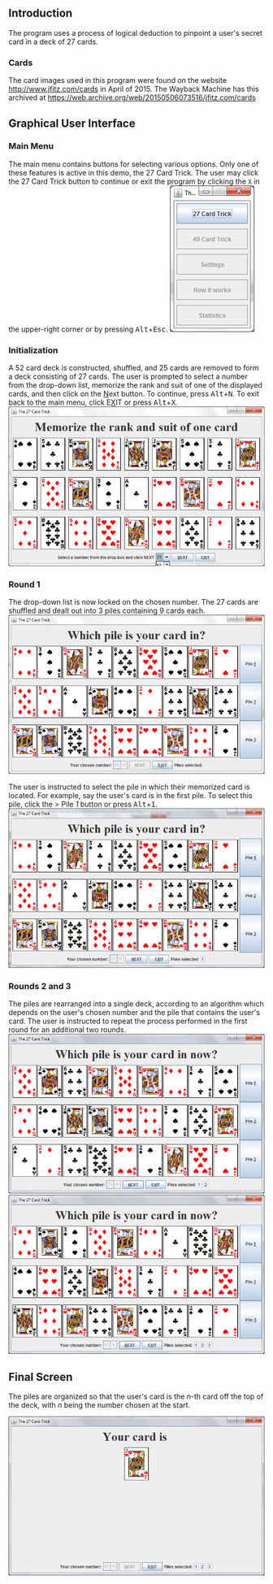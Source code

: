 ## Introduction
The program uses a process of logical deduction to pinpoint a user's secret card in a deck of 27 cards.

### Cards
The card images used in this program were found on the website http://www.jfitz.com/cards in April of 2015. The Wayback Machine has this archived at https://web.archive.org/web/20150506073516/jfitz.com/cards

## Graphical User Interface
### Main Menu
The main menu contains buttons for selecting various options. Only one of these features is active in this demo, the 27 Card Trick. The user may click the 27 Card Trick button to continue or exit the program by clicking the `X` in the upper-right corner or by pressing <kbd>Alt</kbd>+<kbd>Esc</kbd>.
![Your Card is](https://github.com/KWeatherwalks/CardTrick/blob/main/demo/CardTrickMainMenu.png)

### Initialization
A 52 card deck is constructed, shuffled, and 25 cards are removed to form a deck consisting of 27 cards. The user is prompted to select a number from the drop-down list, memorize the rank and suit of one of the displayed cards, and then click on the <ins>N</ins>ext button. To continue, press <kbd>Alt</kbd>+<kbd>N</kbd>. To exit back to the main menu, click E<ins>X</ins>IT or press <kbd>Alt</kbd>+<kbd>X</kbd>.
![Your Card is](https://github.com/KWeatherwalks/CardTrick/blob/main/demo/Initial.png)

### Round 1
The drop-down list is now locked on the chosen number. The 27 cards are shuffled and dealt out into 3 piles containing 9 cards each.
![Your Card is](https://github.com/KWeatherwalks/CardTrick/blob/main/demo/Round1.png)

The user is instructed to select the pile in which their memorized card  is located. For example, say the user's card is in the first pile. To select this pile, click the > Pile _1_  button or press <kbd>Alt</kbd>+<kbd>1</kbd>.
![Your Card is](https://github.com/KWeatherwalks/CardTrick/blob/main/demo/Round1wPileSelected.png)

### Rounds 2 and 3
The piles are rearranged into a single deck, according to an algorithm which depends on the user's chosen number and the pile that contains the user's card. The user is instructed to repeat the process performed in the first round for an additional two rounds.
![Your Card is](https://github.com/KWeatherwalks/CardTrick/blob/main/demo/Round2wPileSelected.png)
![Your Card is](https://github.com/KWeatherwalks/CardTrick/blob/main/demo/Round3wPileSelected.png)


## Final Screen
The piles are organized so that the user's card is the $n$-th card off the top of the deck, with $n$ being the number chosen at the start.

![Your card is the Jack of Hearts](https://github.com/KWeatherwalks/CardTrick/blob/main/demo/Magic.png)